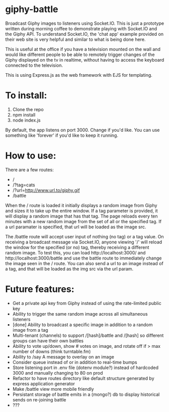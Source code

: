 # giphy-battle
Broadcast Giphy images to listeners using Socket.IO. This is just a prototype written during morning coffee to demonstrate
playing with Socket.IO and the Giphy API. To understand Socket.IO, the 'chat app' example provided on their web site is very
helpful and similar to what is being done here.

This is useful at the office if you have a television mounted on the wall and would like different people to be able
to remotely trigger changes of the Giphy displayed on the tv in realtime, without having to access the keyboard connected 
to the television. 

This is using Express.js as the web framework with EJS for templating.

# To install:
1. Clone the repo
2. npm install
3. node index.js

By default, the app listens on port 3000. Change if you'd like. 
You can use something like 'forever' if you'd like to keep it running.

# How to use:
There are a few routes:
* /
* /?tag=cats
* /?url=http://www.url.to/giphy.gif
* /battle

When the / route is loaded it initially displays a random image from Giphy and sizes it to take up the entire window. If
a tag parameter is provided, it will display a random image that has that tag. The page reloads every ten minutes with a
new random image from the set of all or the specified tag. If a url paramater is specified, that url will be loaded as the
image src.

The /battle route will accept user input of nothing (no tag) or a tag value. On receiving a broadcast message via
Socket.IO, anyone viewing '/' will reload the window for the specified (or no) tag, thereby receiving
a different random image. To test this, you can load http://localhost:3000/ and http://localhost:3000/battle and use the battle
route to immediately change the image seen in the / route. You can also send a url to an image instead of a tag, and that will be 
loaded as the img src via the url param.

# Future features:
* Get a private api key from Giphy instead of using the rate-limited public key
* Ability to trigger the same random image across all simultaneous listeners
* [done] Ability to broadcast a specific image in addition to a random image from a tag
* Multi-tenant (channels) to support /[hash]/battle and /[hash] so different groups can have their own battles
* Ability to vote up/down, show # votes on image, and rotate off if > max number of downs (think turntable.fm)
* Ability to /say A message to overlay on an image
* Consider queue instead of or in addition to real-time bumps
* Store listening port in .env file (dotenv module?) instead of hardcoded 3000 and manually changing to 80 on prod
* Refactor to have routes directory like default structure generated by express application generator
* Make /battle view more mobile friendly
* Persistant storage of battle emits in a (mongo?) db to display historical sends on re-joining battle
* ???
